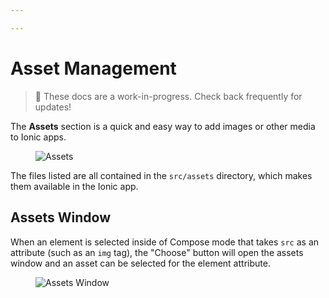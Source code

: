 ```yaml
---

---
```


# Asset Management

<blockquote>
🚧 These docs are a work-in-progress. Check back frequently for updates!
</blockquote>

The **Assets** section is a quick and easy way to add images or other media to Ionic apps.

<figure>
  <img alt="Assets" src="/docs/assets/img/studio/ss-assets.png" />
</figure>

The files listed are all contained in the `src/assets` directory, which makes them available in the Ionic app.

## Assets Window

When an element is selected inside of Compose mode that takes `src` as an attribute (such as an `img` tag), the "Choose" button will open the assets window and an asset can be selected for the element attribute.

<figure>
  <img alt="Assets Window" src="/docs/assets/img/studio/ss-assets-window.png" />
</figure>
